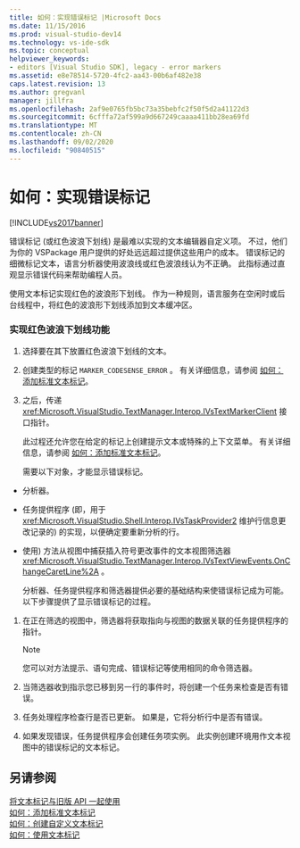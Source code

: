 ```yaml
---
title: 如何：实现错误标记 |Microsoft Docs
ms.date: 11/15/2016
ms.prod: visual-studio-dev14
ms.technology: vs-ide-sdk
ms.topic: conceptual
helpviewer_keywords:
- editors [Visual Studio SDK], legacy - error markers
ms.assetid: e8e78514-5720-4fc2-aa43-00b6af482e38
caps.latest.revision: 13
ms.author: gregvanl
manager: jillfra
ms.openlocfilehash: 2af9e0765fb5bc73a35bebfc2f50f5d2a41122d3
ms.sourcegitcommit: 6cfffa72af599a9d667249caaaa411bb28ea69fd
ms.translationtype: MT
ms.contentlocale: zh-CN
ms.lasthandoff: 09/02/2020
ms.locfileid: "90840515"
---
```

# <a name="how-to-implement-error-markers"></a>如何：实现错误标记
[!INCLUDE[vs2017banner](../includes/vs2017banner.md)]

错误标记 (或红色波浪下划线) 是最难以实现的文本编辑器自定义项。 不过，他们为你的 VSPackage 用户提供的好处远远超过提供这些用户的成本。 错误标记的细微标记文本，语言分析器使用波浪线或红色波浪线认为不正确。 此指标通过直观显示错误代码来帮助编程人员。  
  
 使用文本标记实现红色的波浪形下划线。 作为一种规则，语言服务在空闲时或后台线程中，将红色的波浪形下划线添加到文本缓冲区。  
  
### <a name="to-implement-the-red-wavy-underline-feature"></a>实现红色波浪下划线功能  
  
1. 选择要在其下放置红色波浪下划线的文本。  
  
2. 创建类型的标记 `MARKER_CODESENSE_ERROR` 。 有关详细信息，请参阅 [如何：添加标准文本标记](../extensibility/how-to-add-standard-text-markers.md)。  
  
3. 之后，传递 <xref:Microsoft.VisualStudio.TextManager.Interop.IVsTextMarkerClient> 接口指针。  
  
   此过程还允许您在给定的标记上创建提示文本或特殊的上下文菜单。 有关详细信息，请参阅 [如何：添加标准文本标记](../extensibility/how-to-add-standard-text-markers.md)。  
  
   需要以下对象，才能显示错误标记。  
  
- 分析器。  
  
- 任务提供程序 (即，用于 <xref:Microsoft.VisualStudio.Shell.Interop.IVsTaskProvider2> 维护行信息更改记录的) 的实现，以便确定要重新分析的行。  
  
- 使用) 方法从视图中捕获插入符号更改事件的文本视图筛选器 <xref:Microsoft.VisualStudio.TextManager.Interop.IVsTextViewEvents.OnChangeCaretLine%2A> 。  
  
  分析器、任务提供程序和筛选器提供必要的基础结构来使错误标记成为可能。 以下步骤提供了显示错误标记的过程。  
  
1. 在正在筛选的视图中，筛选器将获取指向与视图的数据关联的任务提供程序的指针。  
  
    > [!NOTE]
    > 您可以对方法提示、语句完成、错误标记等使用相同的命令筛选器。  
  
2. 当筛选器收到指示您已移到另一行的事件时，将创建一个任务来检查是否有错误。  
  
3. 任务处理程序检查行是否已更新。 如果是，它将分析行中是否有错误。  
  
4. 如果发现错误，任务提供程序会创建任务项实例。 此实例创建环境用作文本视图中的错误标记的文本标记。  
  
## <a name="see-also"></a>另请参阅  
 [将文本标记与旧版 API 一起使用](../extensibility/using-text-markers-with-the-legacy-api.md)   
 [如何：添加标准文本标记](../extensibility/how-to-add-standard-text-markers.md)   
 [如何：创建自定义文本标记](../extensibility/how-to-create-custom-text-markers.md)   
 [如何：使用文本标记](../extensibility/how-to-use-text-markers.md)
